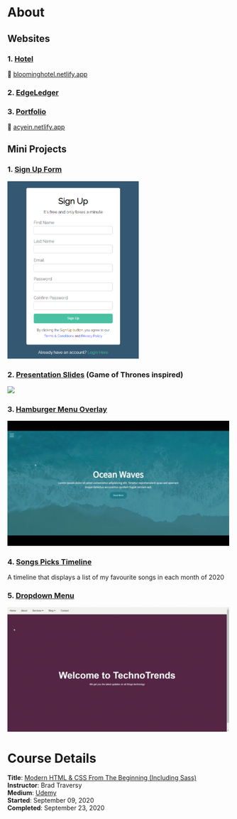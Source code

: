 # About
## Websites
### 1. [Hotel](https://github.com/acyein/modern-html-css/tree/master/04-HotelWebsite)  
🔗 [bloominghotel.netlify.app](https://bloominghotel.netlify.app/)

### 2. [EdgeLedger](https://github.com/acyein/modern-html-css/tree/master/07-EdgeLedgerWebsite)  

### 3. [Portfolio](https://github.com/acyein/portfolio)  
🔗 [acyein.netlify.app](https://acyein.netlify.app)  

## Mini Projects
### 1. [Sign Up Form](https://github.com/acyein/modern-html-css/tree/master/03-CSSBasics)  
<img src="demo/signup-form.png" height="400">

### 2. [Presentation Slides](https://github.com/acyein/modern-html-css/tree/master/10-MiniProjects/01-PresentationSlides)  (Game of Thrones inspired)  
<img src="demo/presentation-slides.gif" width="500">

### 3. [Hamburger Menu Overlay](https://github.com/acyein/modern-html-css/tree/master/10-MiniProjects/02-HamburgerMenuOverlay)  
<img src="demo/hamburger-menu-overlay.gif" width="500">

### 4. [Songs Picks Timeline](https://github.com/acyein/modern-html-css/tree/master/10-MiniProjects/03-SongPicksTimeline)  
A timeline that displays a list of my favourite songs in each month of 2020

### 5. [Dropdown Menu](https://github.com/acyein/modern-html-css/tree/master/10-MiniProjects/04-DropdownMenu)
<img src="demo/dropdown-menu.gif" width="500">

# Course Details
**Title**: [Modern HTML & CSS From The Beginning (Including Sass)](https://www.udemy.com/course/modern-html-css-from-the-beginning/)  
**Instructor**: Brad Traversy  
**Medium**: [Udemy](https://www.udemy.com/)  
**Started**: September 09, 2020  
**Completed**: September 23, 2020